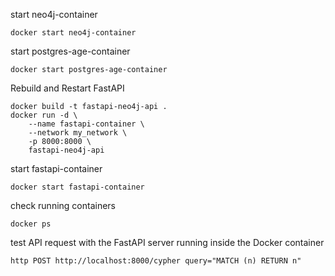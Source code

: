 start neo4j-container

```
docker start neo4j-container
```

start postgres-age-container

```
docker start postgres-age-container
```

Rebuild and Restart FastAPI

```
docker build -t fastapi-neo4j-api .
docker run -d \
    --name fastapi-container \
    --network my_network \
    -p 8000:8000 \
    fastapi-neo4j-api
```

start fastapi-container

```
docker start fastapi-container
```

check running containers

```
docker ps
```

test API request with the FastAPI server running inside the Docker container

```
http POST http://localhost:8000/cypher query="MATCH (n) RETURN n"
```
